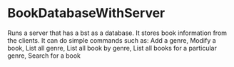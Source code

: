 # BookDatabaseWithServer
Runs a server that has a bst as a database. It stores book information from the clients.
It can do simple commands such as:
Add a genre,
Modify a book,
List all genre,
List all book by genre,
List all books for a particular genre,
Search for a book
